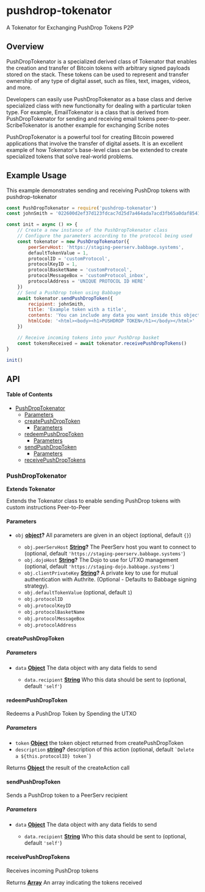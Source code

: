 # pushdrop-tokenator

A Tokenator for Exchanging PushDrop Tokens P2P

## Overview

PushDropTokenator is a specialized derived class of Tokenator that enables the creation and transfer of Bitcoin tokens with arbitrary signed payloads stored on the stack. These tokens can be used to represent and transfer ownership of any type of digital asset, such as files, text, images, videos, and more.

Developers can easily use PushDropTokenator as a base class and derive specialized class with new functionalty for dealing with a particular token type. For example, EmailTokenator is a class that is derived from PushDropTokenator for sending and receiving email tokens peer-to-peer. ScribeTokenator is another example for exchanging Scribe notes

PushDropTokenator is a powerful tool for creating Bitcoin powered applications that involve the transfer of digital assets. It is an excellent example of how Tokenator's base-level class can be extended to create specialized tokens that solve real-world problems.

## Example Usage

This example demonstrates sending and receiving PushDrop tokens with pushdrop-tokenator

```js
const PushDropTokenator = require('pushdrop-tokenator')
const johnSmith = '022600d2ef37d123fdcac7d25d7a464ada7acd3fb65a0daf85412140ee20884311'

const init = async () => {
    // Create a new instance of the PushDropTokenator class
    // Configure the parameters according to the protocol being used
    const tokenator = new PushDropTokenator({
        peerServHost: 'https://staging-peerserv.babbage.systems',
        defaultTokenValue = 1,
        protocolID = 'customProtocol',
        protocolKeyID = 1,
        protocolBasketName = 'customProtocol',
        protocolMessageBox = 'customProtocol_inbox',
        protocolAddress = 'UNIQUE PROTOCOL ID HERE'
    })
    // Send a PushDrop token using Babbage
    await tokenator.sendPushDropToken({
        recipient: johnSmith,
        title: 'Example token with a title',
        contents: 'You can include any data you want inside this object.',
        htmlCode: '<html><body><h1>PUSHDROP TOKEN</h1></body></html>'
    })

    // Receive incoming tokens into your PushDrop basket
    const tokensReceived = await tokenator.receivePushDropTokens()
}

init()
```

## API

<!-- Generated by documentation.js. Update this documentation by updating the source code. -->

#### Table of Contents

*   [PushDropTokenator](#pushdroptokenator)
    *   [Parameters](#parameters)
    *   [createPushDropToken](#createpushdroptoken)
        *   [Parameters](#parameters-1)
    *   [redeemPushDropToken](#redeempushdroptoken)
        *   [Parameters](#parameters-2)
    *   [sendPushDropToken](#sendpushdroptoken)
        *   [Parameters](#parameters-3)
    *   [receivePushDropTokens](#receivepushdroptokens)

### PushDropTokenator

**Extends Tokenator**

Extends the Tokenator class to enable sending PushDrop tokens with custom instructions Peer-to-Peer

#### Parameters

*   `obj` **[object](https://developer.mozilla.org/docs/Web/JavaScript/Reference/Global_Objects/Object)?** All parameters are given in an object (optional, default `{}`)

    *   `obj.peerServHost` **[String](https://developer.mozilla.org/docs/Web/JavaScript/Reference/Global_Objects/String)?** The PeerServ host you want to connect to (optional, default `'https://staging-peerserv.babbage.systems'`)
    *   `obj.dojoHost` **[String](https://developer.mozilla.org/docs/Web/JavaScript/Reference/Global_Objects/String)?** The Dojo to use for UTXO management (optional, default `'https://staging-dojo.babbage.systems'`)
    *   `obj.clientPrivateKey` **[String](https://developer.mozilla.org/docs/Web/JavaScript/Reference/Global_Objects/String)?** A private key to use for mutual authentication with Authrite. (Optional - Defaults to Babbage signing strategy).
    *   `obj.defaultTokenValue`   (optional, default `1`)
    *   `obj.protocolID`  
    *   `obj.protocolKeyID`  
    *   `obj.protocolBasketName`  
    *   `obj.protocolMessageBox`  
    *   `obj.protocolAddress`  

#### createPushDropToken

##### Parameters

*   `data` **[Object](https://developer.mozilla.org/docs/Web/JavaScript/Reference/Global_Objects/Object)** The data object with any data fields to send

    *   `data.recipient` **[String](https://developer.mozilla.org/docs/Web/JavaScript/Reference/Global_Objects/String)** Who this data should be sent to (optional, default `'self'`)

#### redeemPushDropToken

Redeems a PushDrop Token by Spending the UTXO

##### Parameters

*   `token` **[Object](https://developer.mozilla.org/docs/Web/JavaScript/Reference/Global_Objects/Object)** the token object returned from createPushDropToken
*   `description` **[string](https://developer.mozilla.org/docs/Web/JavaScript/Reference/Global_Objects/String)?** description of this action (optional, default `` `Delete a ${this.protocolID} token` ``)

Returns **[Object](https://developer.mozilla.org/docs/Web/JavaScript/Reference/Global_Objects/Object)** the result of the createAction call

#### sendPushDropToken

Sends a PushDrop token to a PeerServ recipient

##### Parameters

*   `data` **[Object](https://developer.mozilla.org/docs/Web/JavaScript/Reference/Global_Objects/Object)** The data object with any data fields to send

    *   `data.recipient` **[String](https://developer.mozilla.org/docs/Web/JavaScript/Reference/Global_Objects/String)** Who this data should be sent to (optional, default `'self'`)

#### receivePushDropTokens

Receives incoming PushDrop tokens

Returns **[Array](https://developer.mozilla.org/docs/Web/JavaScript/Reference/Global_Objects/Array)** An array indicating the tokens received
